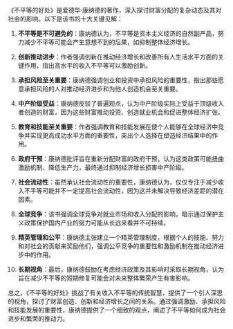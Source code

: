 《不平等的好处》是爱德华·康纳德的著作，深入探讨财富分配的复杂动态及其对社会的影响。以下是该书的十大关键见解：

1. **不平等是不可避免的**：康纳德认为，不平等是资本主义经济的自然副产品，努力减少不平等可能会产生意想不到的后果，如抑制整体经济增长。

2. **创新推动进步**：作者强调创新在推动经济增长和改善所有人生活水平方面的关键作用，指出高水平的收入不平等可以激励创新。

3. **承担风险至关重要**：康纳德强调创业和投资中承担风险的重要性，指出那些愿意承担风险的人对推动经济进步和为他人创造机会至关重要。

4. **中产阶级受益**：康纳德反驳了普遍观点，认为中产阶级实际上受益于顶级收入者创造的财富，因为这些财富推动投资、创造就业机会和促进整体经济扩张。

5. **教育和技能至关重要**：作者强调教育和技能发展在使个人能够在全球经济中竞争并实现更高成功水平方面的重要性，突出个人选择在塑造经济结果中的作用。

6. **政府干预**：康纳德批评旨在重新分配财富的政府干预，认为这类政策可能扭曲激励机制、降低生产力，最终通过抑制经济增长损害中产阶级。

7. **社会流动性**：虽然承认社会流动性的重要性，康纳德认为，仅仅专注于减少收入不平等可能并不一定提高社会流动性，因为这并未解决导致经济差距的潜在因素。

8. **全球竞争**：该书强调全球竞争对就业市场和收入分配的影响，暗示通过保护主义政策保护国内产业的努力可能从长远来看并不可持续。

9. **精英管理和公平**：康纳德主张建立一个精英管理制度，根据个人的技能、努力和对社会的贡献来奖励他们，强调公平竞争的重要性和激励机制在推动经济进步中的作用。

10. **长期视角**：最后，康纳德鼓励在考虑经济政策及其影响时采取长期视角，认为旨在减少不平等的短期修复可能会对未来整体繁荣产生有害影响。

总之，《不平等的好处》挑战了有关收入不平等的传统智慧，提供了一个引人深思的视角，探讨了财富创造、创新和经济增长之间的关系。通过强调激励、承担风险和技能发展的重要性，康纳德提供了一个细致的观点，阐述了不平等如何成为社会进步和繁荣的推动力。